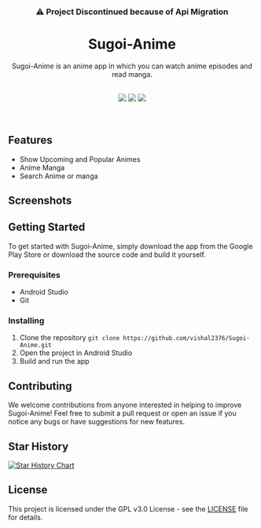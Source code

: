 
<div align="center">

### ⚠️ Project Discontinued because of Api Migration

# **Sugoi-Anime**

Sugoi-Anime is an anime app in which you can watch anime episodes and read manga.


<br/>


<img src="https://img.shields.io/github/stars/vishal2376/Sugoi-Anime?style=for-the-badge&logo=powerpages&color=cba6f7&logoColor=D9E0EE&labelColor=302D41"/>
<img src="https://img.shields.io/github/last-commit/vishal2376/Sugoi-Anime?style=for-the-badge&logo=github&color=a6da95&logoColor=D9E0EE&labelColor=302D41"/>
<img src="https://img.shields.io/github/repo-size/vishal2376/Sugoi-Anime?style=for-the-badge&logo=dropbox&color=7dc4e4&logoColor=D9E0EE&labelColor=302D41"/>

<br/>
<br/>
<br/>

</div>

## Features
- Show Upcoming and Popular Animes
- Anime Manga
- Search Anime or manga

## Screenshots


## Getting Started

To get started with Sugoi-Anime, simply download the app from the Google Play Store or download the source code and build it yourself.

### Prerequisites

- Android Studio
- Git

### Installing

1. Clone the repository
``` git clone https://github.com/vishal2376/Sugoi-Anime.git ```
2. Open the project in Android Studio
3. Build and run the app

## Contributing

We welcome contributions from anyone interested in helping to improve Sugoi-Anime! Feel free to submit a pull request or open an issue if you notice any bugs or have suggestions for new features.


## Star History

[![Star History Chart](https://api.star-history.com/svg?repos=vishal2376/Sugoi-Anime&type=Timeline)](https://star-history.com/#vishal2376/Sugoi-Anime&Timeline)

## License

This project is licensed under the GPL v3.0 License - see the [LICENSE](LICENSE) file for details.

